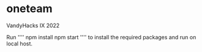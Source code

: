 # oneteam
VandyHacks IX 2022

Run
''''
npm install
npm start
''''
to install the required packages and run on local host.
